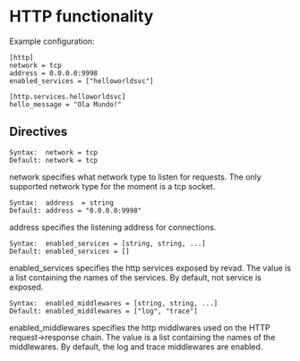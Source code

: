 # HTTP functionality

Example configuration:

```
[http]
network = tcp
address = 0.0.0.0:9998
enabled_services = ["helloworldsvc"]

[http.services.helloworldsvc]
hello_message = "Ola Mundo!"
```

## Directives

```
Syntax:  network = tcp
Default: network = tcp
```
network specifies what network type to listen for requests. The only supported
network type for the moment is a tcp socket.

```
Syntax:  address  = string
Default: address = "0.0.0.0:9998"
```

address specifies the listening address for connections.

```
Syntax:  enabled_services = [string, string, ...]
Default: enabled_services = []
```
enabled_services specifies the http services exposed by revad.
The value is a list containing the names of the services.
By default, not service is exposed.

```
Syntax:  enabled_middlewares = [string, string, ...]
Default: enabled_middlewares = ["log", "trace"]
```
enabled_middlewares specifies the http middlwares used on the 
HTTP request->response chain.
The value is a list containing the names of the middlewares.
By default, the log and trace middlewares are enabled.
